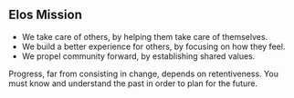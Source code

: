 Elos Mission
------------

 - We take care of others, by helping them take care of themselves.
 - We build a better experience for others, by focusing on how they feel.
 - We propel community forward, by establishing shared values.

Progress, far from consisting in change, depends on retentiveness. You must know and understand the past in order to plan for the future.
